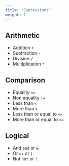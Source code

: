 ```yaml
---
title: "Expressions"
weight: 7
---
```


## Arithmetic

- Addition `+`
- Subtraction `-`
- Division `/`
- Multiplication `*`

## Comparison

- Equality `==`
- Non equality `!=`
- Less than `<`
- More than `>`
- Less than or equal to `<=`
- More than or equal to `>=`

## Logical

- And `and` or `&`
- Or `or` or `|`
- Not `not` or `!`
